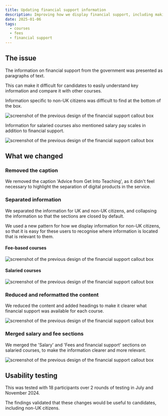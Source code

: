 ```yaml
---
title: Updating financial support information
description: Improving how we display financial support, including making it easier for non-UK citizens to see their options.
date: 2025-01-06
tags:
  - courses
  - fees
  - financial support
---
```


## The issue

The information on financial support from the government was presented as paragraphs of text.

This can make it difficult for candidates to easily understand key information and compare it with other courses.

Information specific to non-UK citizens was difficult to find at the bottom of the box.

![screenshot of the previous design of the financial support callout box](find-financial-callout-fee-before-jan-2025.png)

Information for salaried courses also mentioned salary pay scales in addition to financial support.

![screenshot of the previous design of the financial support callout box](find-financial-callout-salaried-before-jan-2025.png)

## What we changed

### Removed the caption

We removed the caption 'Advice from Get Into Teaching', as it didn't feel necessary to highlight the separation of digital products in the service.

### Separated information

We separated the information for UK and non-UK citizens, and collapsing the information so that the sections are closed by default.

We used a new pattern for how we display information for non-UK citizens, so that it is easy for these users to recognise where information is located that is relevant to them.

#### Fee-based courses

![screenshot of the previous design of the financial support callout box](find-financial-callout-fee-after-closed-jan-2025.png)

#### Salaried courses

![screenshot of the previous design of the financial support callout box](find-financial-callout-salaried-after-closed-jan-2025.png)

### Reduced and reformatted the content

We reduced the content and added headings to make it clearer what financial support was available for each course.

![screenshot of the previous design of the financial support callout box](find-financial-callout-fee-after-open-jan-2025.png)

### Merged salary and fee sections

We merged the 'Salary' and 'Fees and financial support' sections on salaried courses, to make the information clearer and more relevant.

![screenshot of the previous design of the financial support callout box](find-financial-callout-salaried-after-open-jan-2025.png)

## Usability testing

This was tested with 18 participants over 2 rounds of testing in July and November 2024.

The findings validated that these changes would be useful to candidates, including non-UK citizens.
